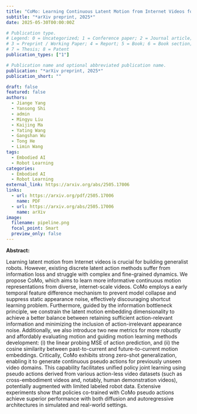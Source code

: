 ```yaml
---
title: "CoMo: Learning Continuous Latent Motion from Internet Videos for Scalable Robot Learning"
subtitle: "*arXiv preprint, 2025*"
date: 2025-05-30T00:00:00Z

# Publication type.
# Legend: 0 = Uncategorized; 1 = Conference paper; 2 = Journal article;
# 3 = Preprint / Working Paper; 4 = Report; 5 = Book; 6 = Book section;
# 7 = Thesis; 8 = Patent
publication_types: ["1"]

# Publication name and optional abbreviated publication name.
publication: "*arXiv preprint, 2025*"
publication_short: ""

draft: false
featured: false
authors:
  - Jiange Yang
  - Yansong Shi
  - admin
  - Mingyu Liu
  - Kaijing Ma
  - Yating Wang
  - Gangshan Wu
  - Tong He
  - Limin Wang
tags:
  - Embodied AI
  - Robot Learning
categories:
  - Embodied AI
  - Robot Learning
external_link: https://arxiv.org/abs/2505.17006
links:
  - url: https://arxiv.org/pdf/2505.17006
    name: PDF
  - url: https://arxiv.org/abs/2505.17006
    name: arXiv
image:
  filename: pipeline.png
  focal_point: Smart
  preview_only: false
---
```


**Abstract:**

Learning latent motion from Internet videos is crucial for building generalist robots.
However, existing discrete latent action methods suffer from information loss and
struggle with complex and fine-grained dynamics. We propose CoMo, which
aims to learn more informative continuous motion representations from diverse,
internet-scale videos. CoMo employs a early temporal feature difference mechanism to prevent model collapse and suppress static appearance noise, effectively
discouraging shortcut learning problem. Furthermore, guided by the information
bottleneck principle, we constrain the latent motion embedding dimensionality to
achieve a better balance between retaining sufficient action-relevant information
and minimizing the inclusion of action-irrelevant appearance noise. Additionally,
we also introduce two new metrics for more robustly and affordably evaluating
motion and guiding motion learning methods development: (i) the linear probing
MSE of action prediction, and (ii) the cosine similarity between past-to-current and
future-to-current motion embeddings. Critically, CoMo exhibits strong zero-shot
generalization, enabling it to generate continuous pseudo actions for previously
unseen video domains. This capability facilitates unified policy joint learning
using pseudo actions derived from various action-less video datasets (such as
cross-embodiment videos and, notably, human demonstration videos), potentially
augmented with limited labeled robot data. Extensive experiments show that policies co-trained with CoMo pseudo actions achieve superior performance with both
diffusion and autoregressive architectures in simulated and real-world settings.